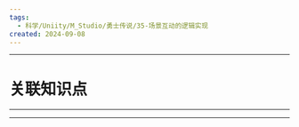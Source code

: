 ```yaml
---
tags:
  - 科学/Uniity/M_Studio/勇士传说/35-场景互动的逻辑实现
created: 2024-09-08
---
```


---
# 关联知识点



---




---
